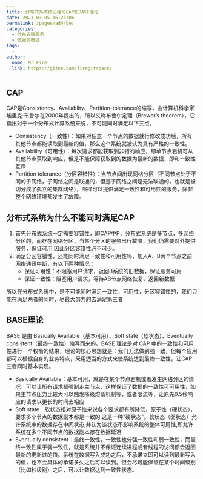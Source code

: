 ```yaml
---
title: 分布式系统核心理论CAP和BASE理论
date: 2023-03-05 16:23:06
permalink: /pages/ad44be/
categories:
  - 分布式微服务
  - 微服务概述
tags:
  - 
author: 
  name: Mr.Fire
  link: https://gitee.com/firegitspace/
---
```


## CAP
CAP是Consistency、Availablity、Partition-tolerance的缩写，由计算机科学家埃里克·布鲁尔在2000年提出的，所以又称布鲁尔定理（Brewer’s theorem），它指出对于一个分布式计算系统来说，不可能同时满足以下三点。

- Consistency（一致性）：如果对任意一个节点的数据就行修改成功后，所有其他节点都能读取到最新的值，那么这个系统就被认为具有严格的一致性。
- Availability（可用性）：每次请求都能获取到非错的响应，即单节点宕机可从其他节点获取到响应，但是不能保障获取到的数据为最新的数据，即和一致性互斥
- Partition tolerance（分区容错性）：当节点间出现网络分区（不同节点处于不同的子网络，子网络之间是联通的，但是子网络之间是无法联通的，也就是被切分成了孤立的集群网络），照样可以提供满足一致性和可用性的服务，除非整个网络环境都发生了故障。

## 分布式系统为什么不能同时满足CAP

1. 首先分布式系统一定需要容错性，即CAP中P，分布式系统是多节点，多网络分区的，而存在网络分区，当某个分区的服务出行故障，我们仍需要对外提供服务，保证可用
因此分区容错性必不可少。
2. 满足分区容错性，还能同时满足一致性和可用性吗，加入A、B两个节点之前网络通讯中断，有以下两种情况：
   - 保证可用性：不阻塞用户请求，返回B系统的旧数据，保证服务可用
   - 保证一致性：阻塞用户请求，等待AB节点网络恢复，返回新数据

所以在分布式系统中，是不可能同时满足一致性，可用性，分区容错性的，我们只能在满足两者的同时，尽最大努力的去满足第三者

## BASE理论

BASE 是由 Basically Available（基本可用）、Soft state（软状态）、Eventually consistent（最终一致性）缩写而来的。BASE 理论是对 CAP 中的一致性和可用性进行一个权衡的结果，理论的核心思想就是：我们无法做到强一致，但每个应用都可以根据自身的业务特点，采用适当的方式来使系统达到最终一致性，让CAP三者同时基本实现。

- Basically Available：基本可用，就是在某个节点宕机或者发生网络分区的情况，可以让所有请求都强制走主节点，这样保证了数据的一致性可可用性，如果主节点压力比较大可以触发降级熔断机制等，或者限流等，让原先0.5秒响应的请求以更长的时间去相应
- Soft state：软状态相对原子性来说各个要求都有所降低，原子性（硬状态），要求多个节点的数据副本都是一致的,这是一种"硬状态"。软状态（弱状态）允许系统中的数据存在中间状态,并认为该状态不影响系统的整体可用性,即允许系统在多个不同节点的数据副本存在数据延迟
- Eventually consistent：最终一致性，一致性也分强一致性和弱一致性，而最终一致性属于弱一致性，就是系统并不保证连续进程或者线程的访问都会返回最新的更新过的值。系统在数据写入成功之后，不承诺立即可以读到最新写入的值，也不会具体的承诺多久之后可以读到。但会尽可能保证在某个时间级别（比如秒级别）之后，可以让数据达到一致性状态。

